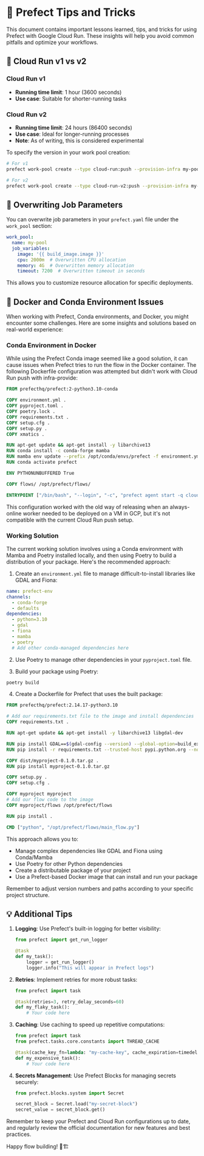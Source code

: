 # 🧠 Prefect Tips and Tricks

This document contains important lessons learned, tips, and tricks for using Prefect with Google Cloud Run. These insights will help you avoid common pitfalls and optimize your workflows.

## 🔄 Cloud Run v1 vs v2

### Cloud Run v1
- **Running time limit**: 1 hour (3600 seconds)
- **Use case**: Suitable for shorter-running tasks

### Cloud Run v2
- **Running time limit**: 24 hours (86400 seconds)
- **Use case**: Ideal for longer-running processes
- **Note**: As of writing, this is considered experimental

To specify the version in your work pool creation:

```bash
# For v1
prefect work-pool create --type cloud-run:push --provision-infra my-pool-v1

# For v2
prefect work-pool create --type cloud-run-v2:push --provision-infra my-pool-v2
```

## 🔧 Overwriting Job Parameters

You can overwrite job parameters in your `prefect.yaml` file under the `work_pool` section:

```yaml
work_pool:
  name: my-pool
  job_variables:
    image: '{{ build_image.image }}'
    cpu: 2000m  # Overwritten CPU allocation
    memory: 4G  # Overwritten memory allocation
    timeout: 7200  # Overwritten timeout in seconds
```

This allows you to customize resource allocation for specific deployments.
## 🐳 Docker and Conda Environment Issues

When working with Prefect, Conda environments, and Docker, you might encounter some challenges. Here are some insights and solutions based on real-world experience:

### Conda Environment in Docker

While using the Prefect Conda image seemed like a good solution, it can cause issues when Prefect tries to run the flow in the Docker container. The following Dockerfile configuration was attempted but didn't work with Cloud Run push with infra-provide:

```dockerfile
FROM prefecthq/prefect:2-python3.10-conda

COPY environment.yml .
COPY pyproject.toml .
COPY poetry.lock .
COPY requirements.txt .
COPY setup.cfg .
COPY setup.py .
COPY xmatics .

RUN apt-get update && apt-get install -y libarchive13
RUN conda install -c conda-forge mamba
RUN mamba env update --prefix /opt/conda/envs/prefect -f environment.yml
RUN conda activate prefect

ENV PYTHONUNBUFFERED True

COPY flows/ /opt/prefect/flows/

ENTRYPOINT ["/bin/bash", "--login", "-c", "prefect agent start -q cloudrun"]
```

This configuration worked with the old way of releasing when an always-online worker needed to be deployed on a VM in GCP, but it's not compatible with the current Cloud Run push setup.

### Working Solution

The current working solution involves using a Conda environment with Mamba and Poetry installed locally, and then using Poetry to build a distribution of your package. Here's the recommended approach:

1. Create an `environment.yml` file to manage difficult-to-install libraries like GDAL and Fiona:

```yaml
name: prefect-env
channels:
  - conda-forge
  - defaults
dependencies:
  - python=3.10
  - gdal
  - fiona
  - mamba
  - poetry
  # Add other conda-managed dependencies here
```

2. Use Poetry to manage other dependencies in your `pyproject.toml` file.

3. Build your package using Poetry:

```bash
poetry build
```

4. Create a Dockerfile for Prefect that uses the built package:

```dockerfile
FROM prefecthq/prefect:2.14.17-python3.10

# Add our requirements.txt file to the image and install dependencies
COPY requirements.txt .

RUN apt-get update && apt-get install -y libarchive13 libgdal-dev

RUN pip install GDAL==$(gdal-config --version) --global-option=build_ext --global-option="-I/usr/include/gdal"
RUN pip install -r requirements.txt --trusted-host pypi.python.org --no-cache-dir

COPY dist/myproject-0.1.0.tar.gz .
RUN pip install myproject-0.1.0.tar.gz

COPY setup.py .
COPY setup.cfg .

COPY myproject myproject
# Add our flow code to the image
COPY myproject/flows /opt/prefect/flows

RUN pip install .

CMD ["python", "/opt/prefect/flows/main_flow.py"]
```

This approach allows you to:
- Manage complex dependencies like GDAL and Fiona using Conda/Mamba
- Use Poetry for other Python dependencies
- Create a distributable package of your project
- Use a Prefect-based Docker image that can install and run your package

Remember to adjust version numbers and paths according to your specific project structure.


## 💡 Additional Tips

1. **Logging**: Use Prefect's built-in logging for better visibility:
   ```python
   from prefect import get_run_logger

   @task
   def my_task():
       logger = get_run_logger()
       logger.info("This will appear in Prefect logs")
   ```

2. **Retries**: Implement retries for more robust tasks:
   ```python
   from prefect import task

   @task(retries=3, retry_delay_seconds=60)
   def my_flaky_task():
       # Your code here
   ```

3. **Caching**: Use caching to speed up repetitive computations:
   ```python
   from prefect import task
   from prefect.tasks.core.constants import THREAD_CACHE

   @task(cache_key_fn=lambda: "my-cache-key", cache_expiration=timedelta(hours=1))
   def my_expensive_task():
       # Your code here
   ```

4. **Secrets Management**: Use Prefect Blocks for managing secrets securely:
   ```python
   from prefect.blocks.system import Secret

   secret_block = Secret.load("my-secret-block")
   secret_value = secret_block.get()
   ```

Remember to keep your Prefect and Cloud Run configurations up to date, and regularly review the official documentation for new features and best practices.

Happy flow building! 🌊🏗️